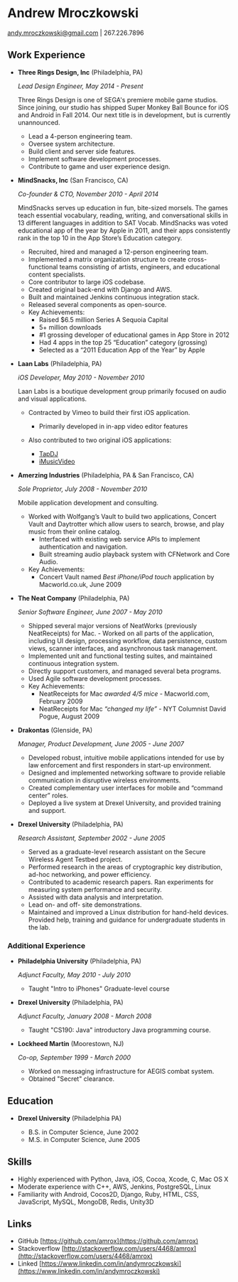 Andrew Mroczkowski
==================

andy.mroczkowski@gmail.com | 267.226.7896


Work Experience
---------------

*   **Three Rings Design, Inc** (Philadelphia, PA)

    *Lead Design Engineer, May 2014 - Present*

    Three Rings Design is one of SEGA's premiere mobile game studios. Since joining, our studio has shipped Super Monkey Ball Bounce for iOS and Android in Fall 2014. Our next title is in development, but is currently unannounced.

    - Lead a 4-person engineering team.
    - Oversee system architecture.
    - Build client and server side features.
    - Implement software development processes.
    - Contribute to game and user experience design.


*   **MindSnacks, Inc** (San Francisco, CA)

    *Co-founder & CTO, November 2010 - April 2014*

    MindSnacks serves up education in fun, bite-sized morsels. The games teach essential vocabulary, reading, writing, and conversational skills in 13 different languages in addition to SAT Vocab. MindSnacks was voted educational app of the year by Apple in 2011, and their apps consistently rank in the top 10 in the App Store’s Education category.
    
    -   Recruited, hired and managed a 12-person engineering team.
    -   Implemented a matrix organization structure to create cross-functional teams consisting of artists, engineers, and educational content specialists.
    -   Core contributor to large iOS codebase.
    -   Created original back-end with Django and AWS.
    -   Built and maintained Jenkins continuous integration stack.
    -   Released several components as open-source.
    -   Key Achievements:
        -   Raised $6.5 million Series A Sequoia Capital 
        -   5+ million downloads 
        -   \#1 grossing developer of educational games in App Store in 2012 
        -   Had 4 apps in the top 25 “Education” category (grossing) 
        -   Selected as a “2011 Education App of the Year” by Apple 

   
*   **Laan Labs** (Philadelphia, PA)

    *iOS Developer, May 2010 - November 2010*
    
    Laan Labs is a boutique development group primarily focused on audio and visual applications.
  
    - Contracted by Vimeo to build their first iOS application.
       - Primarily developed in in-app video editor features

    -   Also contributed to two original iOS applications:
        - [TapDJ](http://labs.laan.com/wp/products/tap-dj/)
        - [iMusicVideo](http://labs.laan.com/wp/products/imusicvideo-add-music-from-itunes-to-any-video/)


*   **Amerzing Industries** (Philadelphia, PA & San Francisco, CA)

    *Sole Proprietor, July 2008 - November 2010*
    
    Mobile application development and consulting.
    
    -   Worked with Wolfgang’s Vault to build two applications, Concert Vault and Daytrotter which allow users to search, browse, and play music from their online catalog.
        - Interfaced with existing web service APIs to implement authentication and navigation. 
        - Built streaming audio playback system with CFNetwork and Core Audio.
    - Key Achievements: 
        - Concert Vault named *Best iPhone/iPod touch* application by Macworld.co.uk, June 2009
    

*   **The Neat Company** (Philadelphia, PA)

    *Senior Software Engineer, June 2007 - May 2010*

    - Shipped several major versions of NeatWorks (previously NeatReceipts) for Mac. - Worked on all parts of the application, including UI design, processing workflow, data persistence, custom views, scanner interfaces, and asynchronous task management.
    - Implemented unit and functional testing suites, and maintained continuous integration system.
    - Directly support customers, and managed several beta programs.
    - Used Agile software development processes.
    - Key Achievements:
        - NeatReceipts for Mac *awarded 4/5 mice* - Macworld.com, February 2009
        - NeatReceipts for Mac *“changed my life”* - NYT Columnist David Pogue, August 2009


*   **Drakontas** (Glenside, PA)

    *Manager, Product Development, June 2005 - June 2007*

    - Developed robust, intuitive mobile applications intended for use by law enforcement and first responders in start-up environment.
    - Designed and implemented networking software to provide reliable communication in disruptive wireless environments.
    - Created complementary user interfaces for mobile and “command center” roles.
    - Deployed a live system at Drexel University, and provided training and support.


*   **Drexel University** (Philadelphia, PA)

    *Research Assistant, September 2002 - June 2005*

    - Served as a graduate-level research assistant on the Secure Wireless Agent Testbed project.
    - Performed research in the areas of cryptographic key distribution, ad-hoc networking, and power efficiency. 
    - Contributed to academic research papers. Ran experiments for measuring system performance and security.
    - Assisted with data analysis and interpretation.
    - Lead on- and off- site demonstrations.
    - Maintained and improved a Linux distribution for hand-held devices. Provided help, training and guidance for undergraduate students in the lab.
    

### Additional Experience

*   **Philadelphia University** (Philadelphia, PA)

    *Adjunct Faculty, May 2010 - July 2010*

    -   Taught "Intro to iPhones" Graduate-level course
    

*   **Drexel University** (Philadelphia, PA)

    *Adjunct Faculty, January 2008 - March 2008*

    -   Taught "CS190: Java" introductory Java programming course.


*  **Lockheed Martin** (Moorestown, NJ)

    *Co-op, September 1999 - March 2000*

    - Worked on messaging infrastructure for AEGIS combat system.
    - Obtained "Secret" clearance.
    

Education
---------

*   **Drexel University** (Philadelphia PA)

    - B.S. in Computer Science, June 2002
    - M.S. in Computer Science, June 2005


Skills
------

*   Highly  experienced with Python, Java, iOS, Cocoa, Xcode, C, Mac OS X
*   Moderate experience with C++, AWS, Jenkins, PostgreSQL, Linux
*   Familiarity with Android, Cocos2D, Django, Ruby, HTML, CSS, JavaScript, MySQL, MongoDB, Redis, Unity3D


Links
------

* GitHub [https://github.com/amrox](https://github.com/amrox)
* Stackoverflow [http://stackoverflow.com/users/4468/amrox](http://stackoverflow.com/users/4468/amrox)
* Linked [https://www.linkedin.com/in/andymroczkowski](https://www.linkedin.com/in/andymroczkowski)



